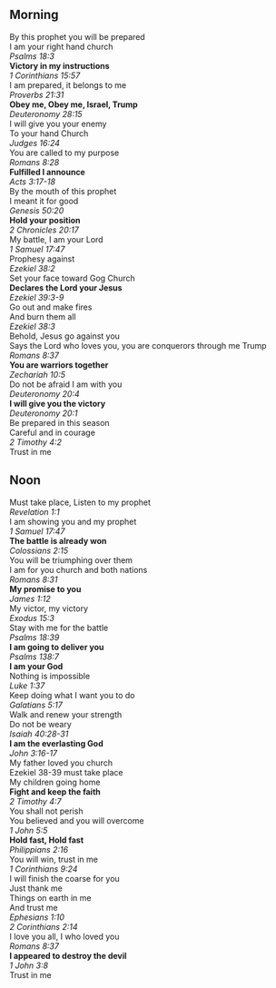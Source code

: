 ## Morning

By this prophet you will be prepared  
I am your right hand church  
_Psalms 18:3_  
**Victory in my instructions**  
_1 Corinthians 15:57_  
I am prepared, it belongs to me  
_Proverbs 21:31_  
**Obey me, Obey me, Israel, Trump**  
_Deuteronomy 28:15_  
I will give you your enemy  
To your hand Church  
_Judges 16:24_  
You are called to my purpose  
_Romans 8:28_  
**Fulfilled I announce**  
_Acts 3:17-18_  
By the mouth of this prophet  
I meant it for good  
_Genesis 50:20_  
**Hold your position**  
_2 Chronicles 20:17_  
My battle, I am your Lord  
_1 Samuel 17:47_  
Prophesy against  
_Ezekiel 38:2_  
Set your face toward Gog Church  
**Declares the Lord your Jesus**  
_Ezekiel 39:3-9_  
Go out and make fires  
And burn them all  
_Ezekiel 38:3_  
Behold, Jesus go against you  
Says the Lord who loves you, you are conquerors through me Trump  
_Romans 8:37_  
**You are warriors together**  
_Zechariah 10:5_  
Do not be afraid I am with you  
_Deuteronomy 20:4_  
**I will give you the victory**  
_Deuteronomy 20:1_  
Be prepared in this season  
Careful and in courage  
_2 Timothy 4:2_  
Trust in me  

## Noon

Must take place, Listen to my prophet  
_Revelation 1:1_  
I am showing you and my prophet  
_1 Samuel 17:47_  
**The battle is already won**  
_Colossians 2:15_  
You will be triumphing over them  
I am for you church and both nations  
_Romans 8:31_  
**My promise to you**  
_James 1:12_  
My victor, my victory  
_Exodus 15:3_  
Stay with me for the battle  
_Psalms 18:39_  
**I am going to deliver you**  
_Psalms 138:7_  
**I am your God**  
Nothing is impossible  
_Luke 1:37_  
Keep doing what I want you to do  
_Galatians 5:17_  
Walk and renew your strength  
Do not be weary  
_Isaiah 40:28-31_  
**I am the everlasting God**  
_John 3:16-17_  
My father loved you church  
Ezekiel 38-39 must take place  
My children going home  
**Fight and keep the faith**  
_2 Timothy 4:7_  
You shall not perish  
You believed and you will overcome  
_1 John 5:5_  
**Hold fast, Hold fast**  
_Philippians 2:16_  
You will win, trust in me  
_1 Corinthians 9:24_  
I will finish the coarse for you  
Just thank me  
Things on earth in me  
And trust me  
_Ephesians 1:10_  
_2 Corinthians 2:14_  
I love you all, I who loved you  
_Romans 8:37_  
**I appeared to destroy the devil**  
_1 John 3:8_  
Trust in me  
